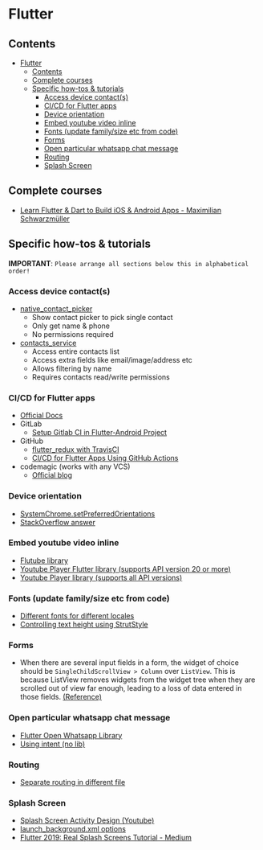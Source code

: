 # Flutter

## Contents

- [Flutter](#flutter)
  - [Contents](#contents)
  - [Complete courses](#complete-courses)
  - [Specific how-tos & tutorials](#specific-how-tos--tutorials)
    - [Access device contact(s)](#access-device-contacts)
    - [CI/CD for Flutter apps](#cicd-for-flutter-apps)
    - [Device orientation](#device-orientation)
    - [Embed youtube video inline](#embed-youtube-video-inline)
    - [Fonts (update family/size etc from code)](#fonts-update-familysize-etc-from-code)
    - [Forms](#forms)
    - [Open particular whatsapp chat message](#open-particular-whatsapp-chat-message)
    - [Routing](#routing)
    - [Splash Screen](#splash-screen)

## Complete courses

- [Learn Flutter & Dart to Build iOS & Android Apps - Maximilian Schwarzmüller](https://www.udemy.com/course/learn-flutter-dart-to-build-ios-android-apps/)

## Specific how-tos & tutorials

**IMPORTANT**: `Please arrange all sections below this in alphabetical order!`

### Access device contact(s)

- [native_contact_picker](https://pub.dev/packages/native_contact_picke)
  - Show contact picker to pick single contact
  - Only get name & phone
  - No permissions required
- [contacts_service](https://pub.dev/packages/contacts_service)
  - Access entire contacts list
  - Access extra fields like email/image/address etc
  - Allows filtering by name
  - Requires contacts read/write permissions

### CI/CD for Flutter apps

- [Official Docs](https://flutter.dev/docs/deployment/cd)
- GitLab
  - [Setup Gitlab CI in Flutter-Android Project](https://medium.com/@chima_37359/setup-gitlab-ci-in-flutter-android-project-89f6628828e8)
- GitHub
  - [flutter_redux with TravisCI](https://github.com/brianegan/flutter_redux/blob/master/.travis.yml)
  - [CI/CD for Flutter Apps Using GitHub Actions](https://medium.com/better-programming/ci-cd-for-flutter-apps-using-github-actions-b833f8f7aac)
- codemagic (works with any VCS)
  - [Official blog](https://blog.codemagic.io/getting-started-with-codemagic/)

### Device orientation

- [SystemChrome.setPreferredOrientations](https://api.flutter.dev/flutter/services/SystemChrome/setPreferredOrientations.html)
- [StackOverflow answer](https://stackoverflow.com/questions/49418332/flutter-how-to-prevent-device-orientation-changes-and-force-portrait)

### Embed youtube video inline

- [Flutube library](https://pub.dev/packages/flutube)
- [Youtube Player Flutter library (supports API version 20 or more)](https://pub.dev/packages/youtube_player_flutter)
- [Youtube Player library (supports all API versions)](https://pub.dev/packages/youtube_player)

### Fonts (update family/size etc from code)

- [Different fonts for different locales](https://medium.com/saugo360/flutter-different-fonts-for-different-locales-d190a89b58c)
- [Controlling text height using StrutStyle](https://medium.com/@najeira/control-text-height-using-strutstyle-4b9b5151668b)

### Forms

- When there are several input fields in a form, the widget of choice should be `SingleChildScrollView > Column` over `ListView`. This is because ListView removes widgets from the widget tree when they are scrolled out of view far enough, leading to a loss of data entered in those fields. [(Reference)](https://www.udemy.com/course/learn-flutter-dart-to-build-ios-android-apps/learn/lecture/15145432#overview)

### Open particular whatsapp chat message

- [Flutter Open Whatsapp Library](https://pub.dev/packages/flutter_open_whatsapp)
- [Using intent (no lib)](https://stackoverflow.com/questions/50672710/how-to-launch-whatsapp-and-facebook-messenger-window-from-flutter-to-point-to-a)

### Routing

- [Separate routing in different file](https://medium.com/flutter-community/flutter-navigation-cheatsheet-a-guide-to-named-routing-dc642702b98c)

### Splash Screen

- [Splash Screen Activity Design (Youtube)](https://www.youtube.com/watch?v=FNBuo-7zg2Q)
- [launch_background.xml options](https://developer.android.com/guide/topics/resources/drawable-resource)
- [Flutter 2019: Real Splash Screens Tutorial - Medium](https://medium.com/flutter-community/flutter-2019-real-splash-screens-tutorial-16078660c7a1)
